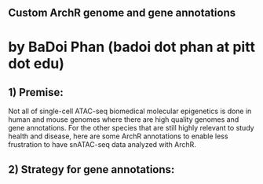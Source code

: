 ## Custom ArchR genome and gene annotations
# by BaDoi Phan (badoi dot phan at pitt dot edu)

## 1) Premise: 
Not all of single-cell ATAC-seq biomedical molecular epigenetics is done in human and mouse genomes where there are 
high quality genomes and gene annotations. For the other species that are still highly relevant to study health and disease, 
here are some ArchR annotations to enable less frustration to have snATAC-seq data analyzed with ArchR. 

## 2) Strategy for gene annotations:

